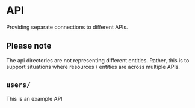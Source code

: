 # API

Providing separate connections to different APIs.

## Please note

The api directories are not representing different entities. Rather, this is to support situations where resources / entities are across multiple APIs.

## `users/`

This is an example API
